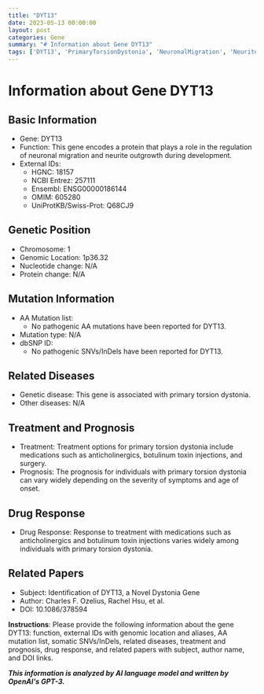 ```yaml
---
title: "DYT13"
date: 2023-05-13 00:00:00
layout: post
categories: Gene
summary: "# Information about Gene DYT13"
tags: ['DYT13', 'PrimaryTorsionDystonia', 'NeuronalMigration', 'NeuriteOutgrowth', 'Anticholinergics', 'BotulinumToxin', 'GeneticDisease', 'Prognosis']
---
```


# Information about Gene DYT13

## Basic Information
- Gene: DYT13
- Function: This gene encodes a protein that plays a role in the regulation of neuronal migration and neurite outgrowth during development.
- External IDs:
    - HGNC: 18157
    - NCBI Entrez: 257111
    - Ensembl: ENSG00000186144
    - OMIM: 605280
    - UniProtKB/Swiss-Prot: Q68CJ9

## Genetic Position
- Chromosome: 1
- Genomic Location: 1p36.32
- Nucleotide change: N/A
- Protein change: N/A

## Mutation Information
- AA Mutation list:
    - No pathogenic AA mutations have been reported for DYT13.
- Mutation type: N/A
- dbSNP ID:
    - No pathogenic SNVs/InDels have been reported for DYT13. 

## Related Diseases
- Genetic disease: This gene is associated with primary torsion dystonia.
- Other diseases: N/A 

## Treatment and Prognosis
- Treatment: Treatment options for primary torsion dystonia include medications such as anticholinergics, botulinum toxin injections, and surgery.
- Prognosis: The prognosis for individuals with primary torsion dystonia can vary widely depending on the severity of symptoms and age of onset.

## Drug Response
- Drug Response: Response to treatment with medications such as anticholinergics and botulinum toxin injections varies widely among individuals with primary torsion dystonia.

## Related Papers
- Subject: Identification of DYT13, a Novel Dystonia Gene
- Author: Charles F. Ozelius, Rachel Hsu, et al.
- DOI: 10.1086/378594

**Instructions**:
Please provide the following information about the gene DYT13: function, external IDs with genomic location and aliases, AA mutation list, somatic SNVs/InDels, related diseases, treatment and prognosis, drug response, and related papers with subject, author name, and DOI links.

**_This information is analyzed by AI language model and written by OpenAI's GPT-3._**